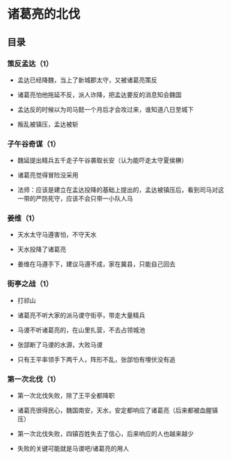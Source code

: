 # 诸葛亮的北伐

## 目录

### 策反孟达（1）

*   孟达已经降魏，当上了新城郡太守，又被诸葛亮策反

*   诸葛亮怕他拖延不反，派人诈降，把孟达要反的消息知会魏国

*   孟达反的时候以为司马懿一个月后才会攻过来，谁知道八日至城下

*   叛乱被镇压，孟达被斩

### 子午谷奇谋（1）

*   魏延提出精兵五千走子午谷袭取长安（认为能吓走太守夏侯楙）

*   诸葛亮觉得冒险没采用

*   法师：应该是建立在孟达投降的基础上提出的，孟达被镇压后，看到司马对这一带的严防死守，应该不会只带一小队人马

### 姜维（1）

*   天水太守马遵害怕，不守天水

*   天水投降了诸葛亮

*   姜维在马遵手下，建议马遵不成，家在冀县，只能自己回去

### 街亭之战（1）

*   打祁山

*   诸葛亮不听大家的派马谡守街亭，带走大量精兵

*   马谡不听诸葛亮的，在山里扎营，不去占领城池

*   张郃断了马谡的水源，大败马谡

*   只有王平率领手下两千人，阵形不乱，张郃怕有埋伏没有追

### 第一次北伐（1）

*   第一次北伐失败，除了王平全都降职

*   诸葛亮很得民心，魏国南安，天水，安定都响应了诸葛亮（后来都被血腥镇压）

*   第一次北伐失败，四镇百姓失去了信心，后来响应的人也越来越少

*   失败的关键可能就是马谡吧/诸葛亮的用人
